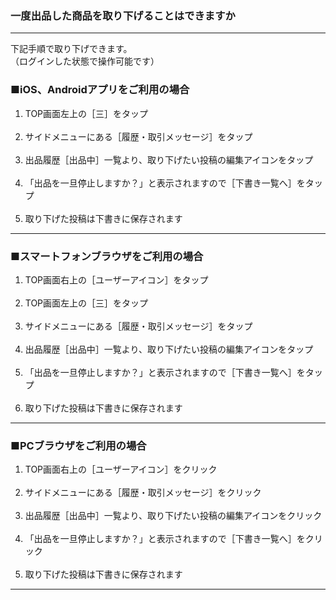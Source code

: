 <h3>一度出品した商品を取り下げることはできますか</h3>
<hr>

下記手順で取り下げできます。  
（ログインした状態で操作可能です）

<h3>■iOS、Androidアプリをご利用の場合</h3>

<ol>
<li>TOP画面左上の［三］をタップ</li>
<br>
<li>サイドメニューにある［履歴・取引メッセージ］をタップ</li>
<br>
<li>出品履歴［出品中］一覧より、取り下げたい投稿の編集アイコンをタップ</li>
<br>
<li>「出品を一旦停止しますか？」と表示されますので［下書き一覧へ］をタップ</li>
<br>
<li>取り下げた投稿は下書きに保存されます</li>
</ol>

<hr>

<h3>■スマートフォンブラウザをご利用の場合</h3>

<ol>
<li>TOP画面右上の［ユーザーアイコン］をタップ</li>
<br>
<li>TOP画面左上の［三］をタップ</li>
<br>
<li>サイドメニューにある［履歴・取引メッセージ］をタップ</li>
<br>
<li>出品履歴［出品中］一覧より、取り下げたい投稿の編集アイコンをタップ</li>
<br>
<li>「出品を一旦停止しますか？」と表示されますので［下書き一覧へ］をタップ</li>
<br>
<li>取り下げた投稿は下書きに保存されます</li>
</ol>

<hr>

<h3>■PCブラウザをご利用の場合</h3>

<ol>
<li>TOP画面右上の［ユーザーアイコン］をクリック</li>
<br>
<li>サイドメニューにある［履歴・取引メッセージ］をクリック</li>
<br>
<li>出品履歴［出品中］一覧より、取り下げたい投稿の編集アイコンをクリック</li>
<br>
<li>「出品を一旦停止しますか？」と表示されますので［下書き一覧へ］をクリック</li>
<br>
<li>取り下げた投稿は下書きに保存されます</li>
</ol>

<hr>